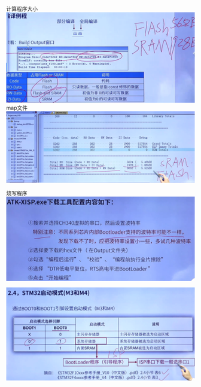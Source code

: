计算程序大小
![](img/Pasted%20image%2020230711113028.png)
map文件
![](img/Pasted%20image%2020230711114346.png)

烧写程序
![](img/Pasted%20image%2020230711121733.png)

![](img/Pasted%20image%2020230711122751.png)